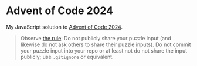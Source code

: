 # Advent of Code 2024

My JavaScript solution to [Advent of Code 2024](https://adventofcode.com/2024).

> Observe [the rule](https://old.reddit.com/r/adventofcode/wiki/faqs/copyright/inputs): Do not publicly share your puzzle input (and likewise do not ask others to share their puzzle inputs). Do not commit your puzzle input into your repo or at least not do not share the input publicly; use `.gitignore` or equivalent.